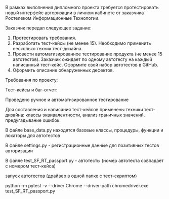 В рамках выполнения дипломного проекта требуется протестировать новый интерфейс авторизации в личном кабинете от заказчика Ростелеком Информационные Технологии.

Заказчик передал следующее задание:

1. Протестировать требования.
2. Разработать тест-кейсы (не менее 15). Необходимо применить несколько техник тест-дизайна.
3. Провести автоматизированное тестирование продукта (не менее 15 автотестов). Заказчик ожидает по одному автотесту на каждый написанный тест-кейс. Оформите свой набор автотестов в GitHub.
4. Оформить описание обнаруженных дефектов. 

Требования по проекту:

Тест-кейсы и баг-отчет:

Проведено ручное и автоматизированное тестирование

Для составления и написания тест-кейсов применены техники тест-дизайна: классы эквивалентности, анализ граничных значений, предугадывание ошибок.

В файле base_data.py находятся базовые классы, процедуры, функции и локаторы для автотестов

В файле settings.py - регистрационные данные для позитивных тестов авторизации

В файле test_SF_RT_passport.py - автотесты (номер автотеста совпадает с номером тест-кейса)

запуск автотестов (драйвер в одной папке с тест-скриптом)

python -m pytest -v --driver Chrome --driver-path chromedriver.exe test_SF_RT_passport.py
